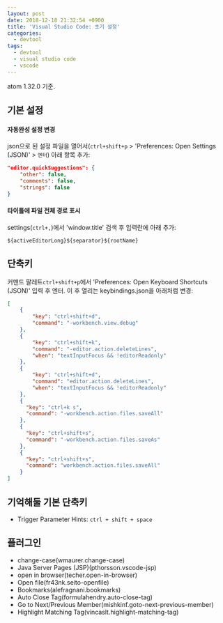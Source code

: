 ```yaml
---
layout: post
date: 2018-12-18 21:32:54 +0900
title: 'Visual Studio Code: 초기 설정'
categories:
  - devtool
tags:
  - devtool
  - visual studio code
  - vscode
---
```


atom 1.32.0 기준.

## 기본 설정

#### 자동완성 설정 변경

json으로 된 설정 파일을 열어서(`ctrl+shift+p` > 'Preferences: Open Settings (JSON)' > `엔터`) 아래 항목 추가:

```json
"editor.quickSuggestions": {
    "other": false,
    "comments": false,
    "strings": false
}
```

#### 타이틀에 파일 전체 경로 표시

settings(`ctrl+,`)에서 'window.title' 검색 후 입력란에 아래 추가:

```
${activeEditorLong}${separator}${rootName}
```

## 단축키

커맨드 팔레트`ctrl+shift+p`에서 'Preferences: Open Keyboard Shortcuts (JSON)' 입력 후 엔터. 이 후 열리는 keybindings.json을 아래처럼 변경:

```json
[
    {
        "key": "ctrl+shift+d",
        "command": "-workbench.view.debug"
    },
    {
        "key": "ctrl+shift+k",
        "command": "-editor.action.deleteLines",
        "when": "textInputFocus && !editorReadonly"
    },
    {
        "key": "ctrl+shift+d",
        "command": "editor.action.deleteLines",
        "when": "textInputFocus && !editorReadonly"
    },
    {
      "key": "ctrl+k s",
      "command": "-workbench.action.files.saveAll"
    },
    {
      "key": "ctrl+shift+s",
      "command": "-workbench.action.files.saveAs"
    },
    {
      "key": "ctrl+shift+s",
      "command": "workbench.action.files.saveAll"
    }
]
```

## 기억해둘 기본 단축키

- Trigger Parameter Hints: `ctrl + shift + space`

## 플러그인

- change-case(wmaurer.change-case)
- Java Server Pages (JSP)(pthorsson.vscode-jsp)
- open in browser(techer.open-in-browser)
- Open file(fr43nk.seito-openfile)
- Bookmarks(alefragnani.bookmarks)
- Auto Close Tag(formulahendry.auto-close-tag)
- Go to Next/Previous Member(mishkinf.goto-next-previous-member)
- Highlight Matching Tag(vincaslt.highlight-matching-tag)
